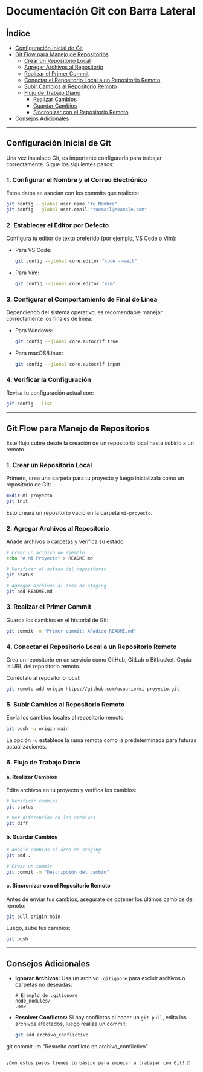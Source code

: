 # Documentación Git con Barra Lateral

## Índice
- [Configuración Inicial de Git](#configuración-inicial-de-git)
- [Git Flow para Manejo de Repositorios](#git-flow-para-manejo-de-repositorios)
  - [Crear un Repositorio Local](#1-crear-un-repositorio-local)
  - [Agregar Archivos al Repositorio](#2-agregar-archivos-al-repositorio)
  - [Realizar el Primer Commit](#3-realizar-el-primer-commit)
  - [Conectar el Repositorio Local a un Repositorio Remoto](#4-conectar-el-repositorio-local-a-un-repositorio-remoto)
  - [Subir Cambios al Repositorio Remoto](#5-subir-cambios-al-repositorio-remoto)
  - [Flujo de Trabajo Diario](#6-flujo-de-trabajo-diario)
    - [Realizar Cambios](#a-realizar-cambios)
    - [Guardar Cambios](#b-guardar-cambios)
    - [Sincronizar con el Repositorio Remoto](#c-sincronizar-con-el-repositorio-remoto)
- [Consejos Adicionales](#consejos-adicionales)

---

## Configuración Inicial de Git

Una vez instalado Git, es importante configurarlo para trabajar correctamente. Sigue los siguientes pasos:

### 1. Configurar el Nombre y el Correo Electrónico
Estos datos se asocian con los commits que realices:

```bash
git config --global user.name "Tu Nombre"
git config --global user.email "tuemail@example.com"
```

### 2. Establecer el Editor por Defecto
Configura tu editor de texto preferido (por ejemplo, VS Code o Vim):

- Para VS Code:
  ```bash
  git config --global core.editor "code --wait"
  ```
- Para Vim:
  ```bash
  git config --global core.editor "vim"
  ```

### 3. Configurar el Comportamiento de Final de Línea
Dependiendo del sistema operativo, es recomendable manejar correctamente los finales de línea:

- Para Windows:
  ```bash
  git config --global core.autocrlf true
  ```
- Para macOS/Linux:
  ```bash
  git config --global core.autocrlf input
  ```

### 4. Verificar la Configuración
Revisa tu configuración actual con:

```bash
git config --list
```

---

## Git Flow para Manejo de Repositorios
Este flujo cubre desde la creación de un repositorio local hasta subirlo a un remoto.

### 1. Crear un Repositorio Local
Primero, crea una carpeta para tu proyecto y luego inicialízala como un repositorio de Git:

```bash
mkdir mi-proyecto
git init
```

Esto creará un repositorio vacío en la carpeta `mi-proyecto`.

### 2. Agregar Archivos al Repositorio
Añade archivos o carpetas y verifica su estado:

```bash
# Crear un archivo de ejemplo
echo "# Mi Proyecto" > README.md

# Verificar el estado del repositorio
git status

# Agregar archivos al área de staging
git add README.md
```

### 3. Realizar el Primer Commit
Guarda los cambios en el historial de Git:

```bash
git commit -m "Primer commit: Añadido README.md"
```

### 4. Conectar el Repositorio Local a un Repositorio Remoto
Crea un repositorio en un servicio como GitHub, GitLab o Bitbucket. Copia la URL del repositorio remoto.

Conéctalo al repositorio local:

```bash
git remote add origin https://github.com/usuario/mi-proyecto.git
```

### 5. Subir Cambios al Repositorio Remoto
Envía los cambios locales al repositorio remoto:

```bash
git push -u origin main
```

La opción `-u` establece la rama remota como la predeterminada para futuras actualizaciones.

### 6. Flujo de Trabajo Diario
#### a. Realizar Cambios
Edita archivos en tu proyecto y verifica los cambios:

```bash
# Verificar cambios
git status

# Ver diferencias en los archivos
git diff
```

#### b. Guardar Cambios

```bash
# Añadir cambios al área de staging
git add .

# Crear un commit
git commit -m "Descripción del cambio"
```

#### c. Sincronizar con el Repositorio Remoto
Antes de enviar tus cambios, asegúrate de obtener los últimos cambios del remoto:

```bash
git pull origin main
```

Luego, sube tus cambios:

```bash
git push
```

---

## Consejos Adicionales
- **Ignorar Archivos:** Usa un archivo `.gitignore` para excluir archivos o carpetas no deseadas:
  ```
  # Ejemplo de .gitignore
  node_modules/
  .env
  ```
- **Resolver Conflictos:** Si hay conflictos al hacer un `git pull`, edita los archivos afectados, luego realiza un commit:
  ```bash
  git add archivo_conflictivo
git commit -m "Resuelto conflicto en archivo_conflictivo"
  ```

¡Con estos pasos tienes lo básico para empezar a trabajar con Git! 🎉
